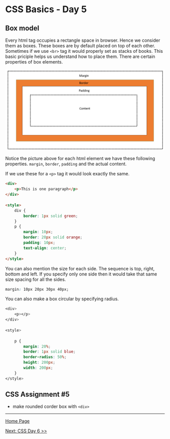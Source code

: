 # CSS Basics - Day 5

## Box model

Every html tag occupies a rectangle space in browser. Hence we consider them as boxes. These boxes are by default placed on top of each other. Sometimes if we use `<br>` tag it would properly set as stacks of books. This basic priciple helps us understand how to place them. There are certain properties of box elements.

![](BoxModel.png)

Notice the picture above for each html element we have these following properties. `margin`, `border`, `padding` and the actual content.

If we use these for a `<p>` tag it would look exactly the same.

```html
<div>
    <p>This is one paragraph</p>
</div>

<style>
    div {
        border: 1px solid green;
    }
    p {
        margin: 10px;
        border: 20px solid orange;
        padding: 10px;
        text-align: center;
    }
</style>
```

You can also mention the size for each side. The sequence is top, right, bottom and left. If you specify only one side then it would take that same size spacing for all the sides. 

```css
margin: 10px 20px 30px 40px; 
```

You can also make a box circular by specifying radius. 

```css
<div>
    <p></p>
</div>

<style>
    
    p {
        margin: 20%;
        border: 1px solid blue;
        border-radius: 50%;
        height: 200px;
        width: 200px;
    }
</style>
```


## CSS Assignment #5

- make rounded corder box with `<div>`
  
---

[Home Page](../README.md)

[Next: CSS Day 6 >>](06-css-day-06.md)
